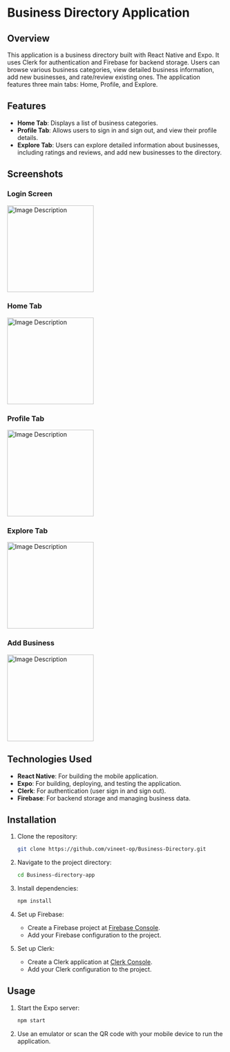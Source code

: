 # Business Directory Application

## Overview

This application is a business directory built with React Native and Expo. It uses Clerk for authentication and Firebase for backend storage. Users can browse various business categories, view detailed business information, add new businesses, and rate/review existing ones. The application features three main tabs: Home, Profile, and Explore.

## Features

- **Home Tab**: Displays a list of business categories.
- **Profile Tab**: Allows users to sign in and sign out, and view their profile details.
- **Explore Tab**: Users can explore detailed information about businesses, including ratings and reviews, and add new businesses to the directory.

## Screenshots

### Login Screen
<img src="https://github.com/vineet-op/Business-Directory/blob/763d9c57aec3f308a875d21319733c7b577936c9/assets/samples/Login.jpg" alt="Image Description" width="200"/>

### Home Tab
<img src="https://github.com/vineet-op/Business-Directory/blob/763d9c57aec3f308a875d21319733c7b577936c9/assets/samples/Home.jpg" alt="Image Description" width="200"/>

### Profile Tab
<img src="https://github.com/vineet-op/Business-Directory/blob/763d9c57aec3f308a875d21319733c7b577936c9/assets/samples/Profile.jpg" alt="Image Description" width="200"/>

### Explore Tab
<img src="https://github.com/vineet-op/Business-Directory/blob/763d9c57aec3f308a875d21319733c7b577936c9/assets/samples/Detail.jpg" alt="Image Description" width="200"/>

### Add Business
<img src="https://github.com/vineet-op/Business-Directory/blob/763d9c57aec3f308a875d21319733c7b577936c9/assets/samples/AddBusiness.jpg" alt="Image Description" width="200"/>



## Technologies Used

- **React Native**: For building the mobile application.
- **Expo**: For building, deploying, and testing the application.
- **Clerk**: For authentication (user sign in and sign out).
- **Firebase**: For backend storage and managing business data.

## Installation

1. Clone the repository:
    ```sh
    git clone https://github.com/vineet-op/Business-Directory.git
    ```

2. Navigate to the project directory:
    ```sh
    cd Business-directory-app
    ```

3. Install dependencies:
    ```sh
    npm install
    ```

4. Set up Firebase:
    - Create a Firebase project at [Firebase Console](https://console.firebase.google.com/).
    - Add your Firebase configuration to the project.

5. Set up Clerk:
    - Create a Clerk application at [Clerk Console](https://clerk.dev/).
    - Add your Clerk configuration to the project.

## Usage

1. Start the Expo server:
    ```sh
    npm start
    ```

2. Use an emulator or scan the QR code with your mobile device to run the application.



